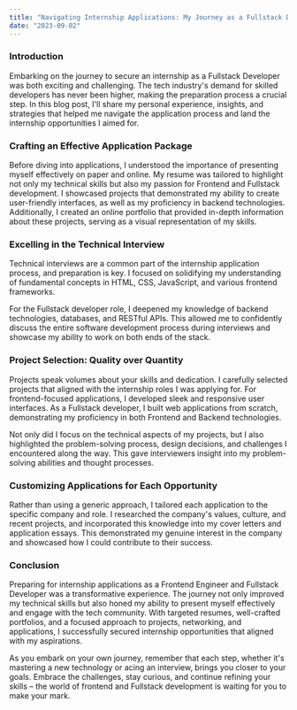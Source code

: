 ```yaml
---
title: "Navigating Internship Applications: My Journey as a Fullstack Developer"
date: "2023-09-02"
---
```


### Introduction

Embarking on the journey to secure an internship as a Fullstack Developer was both exciting and challenging. The tech industry's demand for skilled developers has never been higher, making the preparation process a crucial step. In this blog post, I'll share my personal experience, insights, and strategies that helped me navigate the application process and land the internship opportunities I aimed for.

### Crafting an Effective Application Package

Before diving into applications, I understood the importance of presenting myself effectively on paper and online. My resume was tailored to highlight not only my technical skills but also my passion for Frontend and Fullstack development. I showcased projects that demonstrated my ability to create user-friendly interfaces, as well as my proficiency in backend technologies. Additionally, I created an online portfolio that provided in-depth information about these projects, serving as a visual representation of my skills.

### Excelling in the Technical Interview

Technical interviews are a common part of the internship application process, and preparation is key. I focused on solidifying my understanding of fundamental concepts in HTML, CSS, JavaScript, and various frontend frameworks.

For the Fullstack developer role, I deepened my knowledge of backend technologies, databases, and RESTful APIs. This allowed me to confidently discuss the entire software development process during interviews and showcase my ability to work on both ends of the stack.

### Project Selection: Quality over Quantity

Projects speak volumes about your skills and dedication. I carefully selected projects that aligned with the internship roles I was applying for. For frontend-focused applications, I developed sleek and responsive user interfaces. As a Fullstack developer, I built web applications from scratch, demonstrating my proficiency in both Frontend and Backend technologies.

Not only did I focus on the technical aspects of my projects, but I also highlighted the problem-solving process, design decisions, and challenges I encountered along the way. This gave interviewers insight into my problem-solving abilities and thought processes.

### Customizing Applications for Each Opportunity

Rather than using a generic approach, I tailored each application to the specific company and role. I researched the company's values, culture, and recent projects, and incorporated this knowledge into my cover letters and application essays. This demonstrated my genuine interest in the company and showcased how I could contribute to their success.

### Conclusion

Preparing for internship applications as a Frontend Engineer and Fullstack Developer was a transformative experience. The journey not only improved my technical skills but also honed my ability to present myself effectively and engage with the tech community. With targeted resumes, well-crafted portfolios, and a focused approach to projects, networking, and applications, I successfully secured internship opportunities that aligned with my aspirations.

As you embark on your own journey, remember that each step, whether it's mastering a new technology or acing an interview, brings you closer to your goals. Embrace the challenges, stay curious, and continue refining your skills – the world of frontend and Fullstack development is waiting for you to make your mark.
